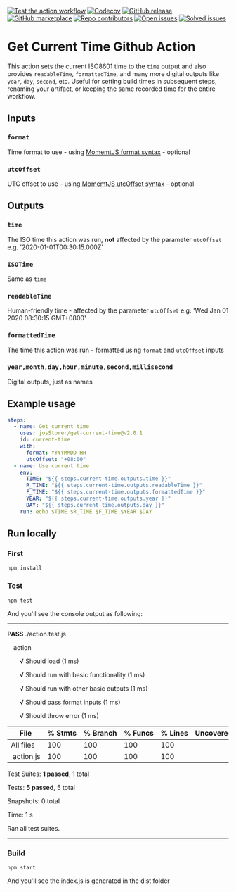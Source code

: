 [![Test the action workflow](https://github.com/josStorer/get-current-time/workflows/Test%20the%20action/badge.svg)](https://github.com/josStorer/get-current-time/actions?query=workflow:"Test+the+action")
[![Codecov](https://codecov.io/gh/josStorer/get-current-time/branch/test/graph/badge.svg)](https://codecov.io/gh/josStorer/get-current-time)
[![GitHub release](https://img.shields.io/github/release/josStorer/get-current-time.svg)](https://github.com/josStorer/get-current-time/releases/latest)
[![GitHub marketplace](https://img.shields.io/badge/marketplace-get--current--time-blue?logo=github)](https://github.com/marketplace/actions/get-current-time)
[![Repo contributors](https://img.shields.io/github/contributors/josStorer/get-current-time.svg)](https://github.com/josStorer/get-current-time/graphs/contributors)
[![Open issues](https://img.shields.io/github/issues-raw/josStorer/get-current-time)](https://github.com/josStorer/get-current-time/issues?q=is%3Aissue+is%3Aopen)
[![Solved issues](https://img.shields.io/github/issues-closed-raw/josStorer/get-current-time/solved?color=4bc51d&label=solved%20issues)](https://github.com/josStorer/get-current-time/issues?q=is%3Aissue+label%3Asolved)

# Get Current Time Github Action

This action sets the current ISO8601 time to the `time` output and also provides `readableTime`, `formattedTime`, and many more digital outputs like `year`, `day`, `second`, etc. Useful for setting build times in subsequent steps, renaming your artifact, or keeping the same recorded time for the entire workflow.

## Inputs

### `format`

Time format to use - using [MomemtJS format syntax](https://momentjs.com/docs/#/displaying/format/) - optional

### `utcOffset`

UTC offset to use - using [MomemtJS utcOffset syntax](https://momentjs.com/docs/#/manipulating/utc-offset/) - optional

## Outputs

### `time`

The ISO time this action was run, **not** affected by the parameter `utcOffset`  e.g. '2020-01-01T00:30:15.000Z'

### `ISOTime`

Same as `time`

### `readableTime`

Human-friendly time - affected by the parameter `utcOffset`  e.g. 'Wed Jan 01 2020 08:30:15 GMT+0800'

### `formattedTime`

The time this action was run - formatted using `format` and `utcOffset` inputs

### `year,month,day,hour,minute,second,millisecond`

Digital outputs, just as names

## Example usage

```yaml
steps:
  - name: Get current time
    uses: josStorer/get-current-time@v2.0.1
    id: current-time
    with:
      format: YYYYMMDD-HH
      utcOffset: "+08:00"
  - name: Use current time
    env:
      TIME: "${{ steps.current-time.outputs.time }}"
      R_TIME: "${{ steps.current-time.outputs.readableTime }}"
      F_TIME: "${{ steps.current-time.outputs.formattedTime }}"
      YEAR: "${{ steps.current-time.outputs.year }}"
      DAY: "${{ steps.current-time.outputs.day }}"
    run: echo $TIME $R_TIME $F_TIME $YEAR $DAY
```

## Run locally

### First

```
npm install
```

### Test

```
npm test
```

And you'll see the console output as following:

***

**PASS**  ./action.test.js

&ensp;&ensp;action
  
  &ensp;&ensp;&ensp;&ensp;**√** Should load (1 ms)

  &ensp;&ensp;&ensp;&ensp;**√** Should run with basic functionality (1 ms)

  &ensp;&ensp;&ensp;&ensp;**√** Should run with other basic outputs (1 ms)

  &ensp;&ensp;&ensp;&ensp;**√** Should pass format inputs (1 ms)

  &ensp;&ensp;&ensp;&ensp;**√** Should throw error (1 ms)


| File            | %&nbsp;Stmts | %&nbsp;Branch | %&nbsp;Funcs | %&nbsp;Lines | Uncovered&nbsp;Line&nbsp;#s |
|-----------------|--------------|---------------|--------------|--------------|-----------------------------|
| All files       | 100          | 100           | 100          | 100          |                             |
| &nbsp;action.js | 100          | 100           | 100          | 100          |                             |

Test Suites: **1 passed**, 1 total

Tests:       **5 passed**, 5 total

Snapshots:   0 total

Time:        1 s

Ran all test suites.

***

### Build

```
npm start
```

And you'll see the index.js is generated in the dist folder
